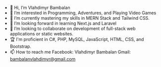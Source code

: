 - 👋 Hi, I’m Vlahdimyr Bambalan
- 👀 I’m interested in Programming, Adventures, and Playing Video Games
- 🌱 I’m currently mastering my skills in MERN Stack and Tailwind CSS.
- 👀 I’m looking forward in learning Next.js and Laravel
- 💞️ I’m looking to collaborate on development of full-stack web applications or static websites.
- 🏆 I'm proficient in C#, PHP, MySQL, JavaScript, HTML, CSS, and Bootstrap.
- 📫 How to reach me Facebook: Vlahdimyr Bambalan Gmail: bambalanvlahdimyr@gmail.com

<!---
VlahdimyrLB/VlahdimyrLB is a ✨ special ✨ repository because its `README.md` (this file) appears on your GitHub profile.
You can click the Preview link to take a look at your changes.
--->
